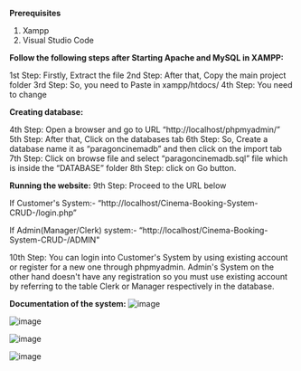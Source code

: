 **Prerequisites**
1. Xampp
2. Visual Studio Code


**Follow the following steps after Starting Apache and MySQL in XAMPP:**

1st Step: Firstly, Extract the file
2nd Step: After that, Copy the main project folder
3rd Step: So, you need to Paste in xampp/htdocs/
4th Step: You need to change  

**Creating database:**

4th Step: Open a browser and go to URL “http://localhost/phpmyadmin/”
5th Step: After that, Click on the databases tab
6th Step: So, Create a database name it as “paragoncinemadb” and then click on the import tab
7th Step: Click on browse file and select “paragoncinemadb.sql” file which is inside the “DATABASE” folder
8th Step: click on Go button.

**Running the website:**
9th Step: Proceed to the URL below

If Customer's System:-
“http://localhost/Cinema-Booking-System-CRUD-/login.php”

If Admin(Manager/Clerk) system:-
“http://localhost/Cinema-Booking-System-CRUD-/ADMIN"

10th Step: You can login into Customer's System by using existing account or register for a new one through phpmyadmin. 
Admin's System on the other hand doesn't have any registration so you must use existing account by referring to the table Clerk or Manager respectively in the database.

**Documentation of the system:**
![image](https://github.com/user-attachments/assets/06201621-a05f-4ab9-a84f-ae3b807fe285)

![image](https://github.com/user-attachments/assets/af3111a9-1a4f-4c7e-9801-4ed378d4ea90)

![image](https://github.com/user-attachments/assets/500bbf71-54e3-42f0-91ec-50a619c6af25)

![image](https://github.com/user-attachments/assets/6de5310b-e8b5-44be-9285-60db2a68ffed)



